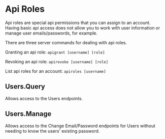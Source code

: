 # Api Roles

Api roles are special api permissions that you can assign to an account. Having basic api access does not allow you to work with user information or manage user emails/passwords, for example.

There are three server commands for dealing with api roles.

Granting an api role:
`apigrant [username] [role]`

Revoking an api role:
`apirevoke [username] [role]`

List api roles for an account:
`apiroles [username]`

## Users.Query
Allows access to the Users endpoints.

## Users.Manage
Allows access to the Change Email/Password endpoints for Users without needing to know the users' existing password.